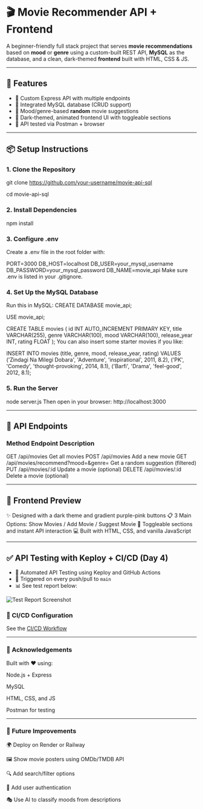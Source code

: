 # 🎬 Movie Recommender API + Frontend

A beginner-friendly full stack project that serves **movie recommendations** based on **mood** or **genre** using a custom-built REST API, **MySQL** as the database, and a clean, dark-themed **frontend** built with HTML, CSS & JS.

---

## 🚀 Features

- 🔧 Custom Express API with multiple endpoints
- 💾 Integrated MySQL database (CRUD support)
- 🎲 Mood/genre-based **random** movie suggestions
- 🌌 Dark-themed, animated frontend UI with toggleable sections
- 🧪 API tested via Postman + browser

---

## 📦 Setup Instructions

### 1. Clone the Repository

git clone https://github.com/your-username/movie-api-sql

cd movie-api-sql

### 2. Install Dependencies
npm install
### 3. Configure .env
Create a .env file in the root folder with:

PORT=3000
DB_HOST=localhost
DB_USER=your_mysql_username
DB_PASSWORD=your_mysql_password
DB_NAME=movie_api
Make sure .env is listed in your .gitignore.

### 4. Set Up the MySQL Database
Run this in MySQL:
CREATE DATABASE movie_api;

USE movie_api;

CREATE TABLE movies (
  id INT AUTO_INCREMENT PRIMARY KEY,
  title VARCHAR(255),
  genre VARCHAR(100),
  mood VARCHAR(100),
  release_year INT,
  rating FLOAT
);
You can also insert some starter movies if you like:

INSERT INTO movies (title, genre, mood, release_year, rating)
VALUES
('Zindagi Na Milegi Dobara', 'Adventure', 'inspirational', 2011, 8.2),
('PK', 'Comedy', 'thought-provoking', 2014, 8.1),
('Barfi', 'Drama', 'feel-good', 2012, 8.1);
### 5. Run the Server
node server.js
Then open in your browser:
http://localhost:3000

---

## 📡 API Endpoints
### Method	Endpoint	Description
GET	/api/movies	Get all movies
POST	/api/movies	Add a new movie
GET	/api/movies/recommend?mood=&genre=	Get a random suggestion (filtered)
PUT	/api/movies/:id	Update a movie (optional)
DELETE	/api/movies/:id	Delete a movie (optional)

---

## 🎨 Frontend Preview
✨ Designed with a dark theme and gradient purple-pink buttons
📋 3 Main Options: Show Movies / Add Movie / Suggest Movie
🔁 Toggleable sections and instant API interaction
💻 Built with HTML, CSS, and vanilla JavaScript

---

## ✅ API Testing with Keploy + CI/CD (Day 4)

- 🔁 Automated API Testing using Keploy and GitHub Actions
- 🧪 Triggered on every push/pull to `main`
- 📊 See test report below:
  

![Test Report Screenshot](./test-report-screenshots)

### 📂 CI/CD Configuration
See the [CI/CD Workflow](.github/workflows/keploy.yml)


---

### 🙌 Acknowledgements
Built with ❤️ using:

Node.js + Express

MySQL

HTML, CSS, and JS

Postman for testing

---

### 🧠 Future Improvements
🌍 Deploy on Render or Railway

🖼️ Show movie posters using OMDb/TMDB API

🔍 Add search/filter options

🔐 Add user authentication

🎭 Use AI to classify moods from descriptions

